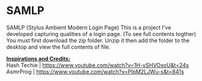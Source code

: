 # SAMLP
SAMLP (Stylus Ambient Modern Login Page)
This is a project I've developed capturing qualities of a login page.
(To see full contents togther)
You must first download the zip folder. Unzip it then add the folder to the desktop and view the full contents of file.

<ins> **Inspirations and Credits:** </ins> <br>
Hash Techie | https://www.youtube.com/watch?v=1H-vSHVOxoU&t=24s <br>
AsmrProg | https://www.youtube.com/watch?v=PlpM2LJWu-s&t=841s <br>
